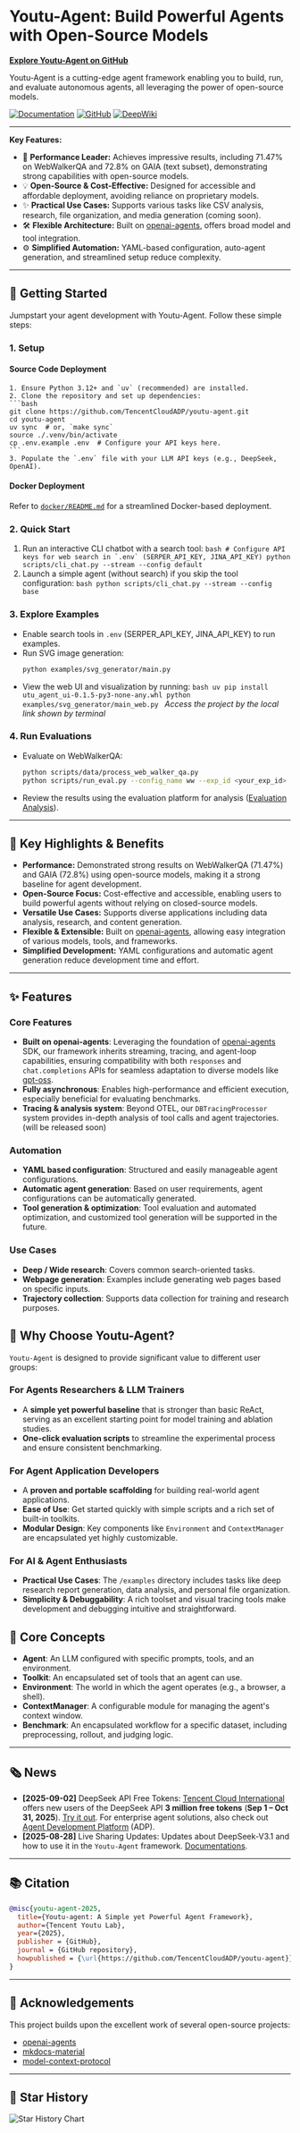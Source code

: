 # Youtu-Agent: Build Powerful Agents with Open-Source Models

**[Explore Youtu-Agent on GitHub](https://github.com/TencentCloudADP/Youtu-agent)**

Youtu-Agent is a cutting-edge agent framework enabling you to build, run, and evaluate autonomous agents, all leveraging the power of open-source models.

[![Documentation](https://img.shields.io/badge/📖-Documentation-blue.svg)](https://tencentcloudadp.github.io/youtu-agent/)
[![GitHub](https://img.shields.io/badge/GitHub-Tencent-blue.svg)](https://github.com/TencentCloudADP/youtu-agent)
[![DeepWiki](https://img.shields.io/badge/DeepWiki-Tencent-blue.svg)](https://deepwiki.com/TencentCloudADP/youtu-agent)

---

**Key Features:**

*   🚀 **Performance Leader:** Achieves impressive results, including 71.47% on WebWalkerQA and 72.8% on GAIA (text subset), demonstrating strong capabilities with open-source models.
*   💡 **Open-Source & Cost-Effective:** Designed for accessible and affordable deployment, avoiding reliance on proprietary models.
*   ✨ **Practical Use Cases:** Supports various tasks like CSV analysis, research, file organization, and media generation (coming soon).
*   🛠️ **Flexible Architecture:** Built on [openai-agents](https://github.com/openai/openai-agents-python), offers broad model and tool integration.
*   ⚙️ **Simplified Automation:** YAML-based configuration, auto-agent generation, and streamlined setup reduce complexity.

---

## 🚀 Getting Started

Jumpstart your agent development with Youtu-Agent. Follow these simple steps:

### 1. Setup
  #### Source Code Deployment
    1. Ensure Python 3.12+ and `uv` (recommended) are installed.
    2. Clone the repository and set up dependencies:
    ```bash
    git clone https://github.com/TencentCloudADP/youtu-agent.git
    cd youtu-agent
    uv sync  # or, `make sync`
    source ./.venv/bin/activate
    cp .env.example .env  # Configure your API keys here.
    ```
    3. Populate the `.env` file with your LLM API keys (e.g., DeepSeek, OpenAI).
  #### Docker Deployment
  Refer to [`docker/README.md`](./docker/README.md) for a streamlined Docker-based deployment.

### 2. Quick Start
  1. Run an interactive CLI chatbot with a search tool:
    ```bash
    # Configure API keys for web search in `.env` (SERPER_API_KEY, JINA_API_KEY)
    python scripts/cli_chat.py --stream --config default
    ```
  2. Launch a simple agent (without search) if you skip the tool configuration:
    ```bash
    python scripts/cli_chat.py --stream --config base
    ```

### 3. Explore Examples
  * Enable search tools in `.env` (SERPER_API_KEY, JINA_API_KEY) to run examples.
  * Run SVG image generation:
    ```bash
    python examples/svg_generator/main.py
    ```
  *  View the web UI and visualization by running:
    ```bash
    uv pip install utu_agent_ui-0.1.5-py3-none-any.whl
    python examples/svg_generator/main_web.py
    ```
    *Access the project by the local link shown by terminal*

### 4. Run Evaluations
  * Evaluate on WebWalkerQA:
    ```bash
    python scripts/data/process_web_walker_qa.py
    python scripts/run_eval.py --config_name ww --exp_id <your_exp_id> --dataset WebWalkerQA_15 --concurrency 5
    ```
  * Review the results using the evaluation platform for analysis ([Evaluation Analysis](./frontend/exp_analysis/README.md)).

---

## 🌟 Key Highlights & Benefits

*   **Performance:** Demonstrated strong results on WebWalkerQA (71.47%) and GAIA (72.8%) using open-source models, making it a strong baseline for agent development.
*   **Open-Source Focus:** Cost-effective and accessible, enabling users to build powerful agents without relying on closed-source models.
*   **Versatile Use Cases:** Supports diverse applications including data analysis, research, and content generation.
*   **Flexible & Extensible:** Built on [openai-agents](https://github.com/openai/openai-agents-python), allowing easy integration of various models, tools, and frameworks.
*   **Simplified Development:** YAML configurations and automatic agent generation reduce development time and effort.

---

## ✨ Features

### Core Features
- **Built on openai-agents**: Leveraging the foundation of [openai-agents](https://github.com/openai/openai-agents-python) SDK, our framework inherits streaming, tracing, and agent-loop capabilities, ensuring compatibility with both `responses` and `chat.completions` APIs for seamless adaptation to diverse models like [gpt-oss](https://github.com/openai/gpt-oss).
- **Fully asynchronous**: Enables high-performance and efficient execution, especially beneficial for evaluating benchmarks.
- **Tracing & analysis system**: Beyond OTEL, our `DBTracingProcessor` system provides in-depth analysis of tool calls and agent trajectories. (will be released soon)

### Automation
- **YAML based configuration**: Structured and easily manageable agent configurations.
- **Automatic agent generation**: Based on user requirements, agent configurations can be automatically generated.
- **Tool generation & optimization**: Tool evaluation and automated optimization, and customized tool generation will be supported in the future.

### Use Cases
- **Deep / Wide research**: Covers common search-oriented tasks.
- **Webpage generation**: Examples include generating web pages based on specific inputs.
- **Trajectory collection**: Supports data collection for training and research purposes.


## 🤔 Why Choose Youtu-Agent?

`Youtu-Agent` is designed to provide significant value to different user groups:

### For Agents Researchers & LLM Trainers
- A **simple yet powerful baseline** that is stronger than basic ReAct, serving as an excellent starting point for model training and ablation studies.
- **One-click evaluation scripts** to streamline the experimental process and ensure consistent benchmarking.

### For Agent Application Developers
- A **proven and portable scaffolding** for building real-world agent applications.
- **Ease of Use**: Get started quickly with simple scripts and a rich set of built-in toolkits.
- **Modular Design**: Key components like `Environment` and `ContextManager` are encapsulated yet highly customizable.

### For AI & Agent Enthusiasts
- **Practical Use Cases**: The `/examples` directory includes tasks like deep research report generation, data analysis, and personal file organization.
- **Simplicity & Debuggability**: A rich toolset and visual tracing tools make development and debugging intuitive and straightforward.


## 🧩 Core Concepts

- **Agent**: An LLM configured with specific prompts, tools, and an environment.
- **Toolkit**: An encapsulated set of tools that an agent can use.
- **Environment**: The world in which the agent operates (e.g., a browser, a shell).
- **ContextManager**: A configurable module for managing the agent's context window.
- **Benchmark**: An encapsulated workflow for a specific dataset, including preprocessing, rollout, and judging logic.

---

## 🗞️ News

*   **[2025-09-02]** DeepSeek API Free Tokens: [Tencent Cloud International](https://www.tencentcloud.com/) offers new users of the DeepSeek API **3 million free tokens** (**Sep 1 – Oct 31, 2025**). [Try it out](https://www.tencentcloud.com/document/product/1255/70381). For enterprise agent solutions, also check out [Agent Development Platform](https://adp.tencentcloud.com) (ADP).
*   **[2025-08-28]** Live Sharing Updates: Updates about DeepSeek-V3.1 and how to use it in the `Youtu-Agent` framework. [Documentations](https://doc.weixin.qq.com/doc/w3_AcMATAZtAPICNvcLaY5FvTOuo7MwF).

---

## 📚 Citation

```bibtex
@misc{youtu-agent-2025,
  title={Youtu-agent: A Simple yet Powerful Agent Framework},
  author={Tencent Youtu Lab},
  year={2025},
  publisher = {GitHub},
  journal = {GitHub repository},
  howpublished = {\url{https://github.com/TencentCloudADP/youtu-agent}},
}
```

---

## 🙏 Acknowledgements

This project builds upon the excellent work of several open-source projects:
- [openai-agents](https://github.com/openai/openai-agents-python)
- [mkdocs-material](https://github.com/squidfunk/mkdocs-material)
- [model-context-protocol](https://github.com/modelcontextprotocol/python-sdk)

---

## 🌟 Star History

![Star History Chart](https://api.star-history.com/svg?repos=TencentCloudADP/youtu-agent&type=Date)